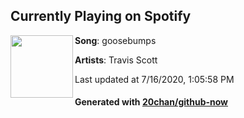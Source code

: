 ## Currently Playing on Spotify

[<img align="left" width="100" src="https://i.scdn.co/image/ab67616d00001e02f54b99bf27cda88f4a7403ce">](https://open.spotify.com/album/42WVQWuf1teDysXiOupIZt)

**Song**: goosebumps

**Artists**: Travis Scott

Last updated at 7/16/2020, 1:05:58 PM

#### Generated with [20chan/github-now](https://github.com/20chan/github-now)